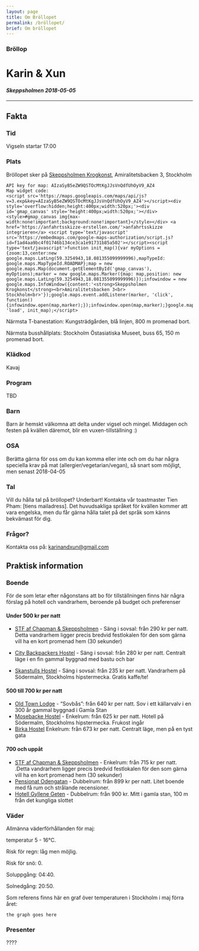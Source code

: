 ```yaml
---
layout: page
title: Om Bröllopet 
permalink: /bröllopet/
brief: Om bröllopet
---
```

### Bröllop
# **Karin & Xun**
#### *Skeppsholmen 2018-05-05*

----

## Fakta

### Tid
Vigseln startar 17:00

### Plats
Bröllopet sker på [Skeppsholmen Krogkonst](http://www.krogkonst.se/), Amiralitetsbacken 3, Stockholm

    API key for map: AIzaSyB5eZW9QSTOcMtKgJJsVnQdfUhOyV9_AZ4
    Map widget code:
    <script src='https://maps.googleapis.com/maps/api/js?v=3.exp&key=AIzaSyB5eZW9QSTOcMtKgJJsVnQdfUhOyV9_AZ4'></script><div style='overflow:hidden;height:400px;width:520px;'><div id='gmap_canvas' style='height:400px;width:520px;'></div><style>#gmap_canvas img{max-width:none!important;background:none!important}</style></div> <a href='https://anfahrtsskizze-erstellen.com/'>anfahrtsskizze integrieren</a> <script type='text/javascript' src='https://embedmaps.com/google-maps-authorization/script.js?id=f1ad4aa9bc4f01746b134ce3ca1e91731b85a502'></script><script type='text/javascript'>function init_map(){var myOptions = {zoom:13,center:new google.maps.LatLng(59.3254943,18.081355099999996),mapTypeId: google.maps.MapTypeId.ROADMAP};map = new google.maps.Map(document.getElementById('gmap_canvas'), myOptions);marker = new google.maps.Marker({map: map,position: new google.maps.LatLng(59.3254943,18.081355099999996)});infowindow = new google.maps.InfoWindow({content:'<strong>Skeppsholmen Krogkonst</strong><br>Amiralitetsbacken 3<br> Stockholm<br>'});google.maps.event.addListener(marker, 'click', function(){infowindow.open(map,marker);});infowindow.open(map,marker);}google.maps.event.addDomListener(window, 'load', init_map);</script>

Närmsta T-banestation: Kungsträdgården, blå linjen, 800 m promenad bort.

Närmsta busshållplats: Stockholm Östasiatiska Museet, buss 65, 150 m promenad bort.


### Klädkod
Kavaj

### Program
TBD

### Barn
Barn är hemskt välkomna att delta under vigsel och  mingel. Middagen och festen på kvällen däremot, blir en vuxen-tillställning :)

### OSA
Berätta gärna för oss om du kan komma eller inte och om du har några speciella krav på mat (allergier/vegetarian/vegan), så snart som möjligt, men senast 2018-04-05

### Tal
Vill du hålla tal på bröllopet? Underbart! Kontakta vår toastmaster Tien Pham: [tiens mailadress]. Det huvudsakliga språket för kvällen kommer att vara engelska, men du får gärna hålla talet på det språk som känns bekvämast för dig.

### Frågor?
Kontakta oss på: karinandxun@gmail.com

## Praktisk information

### Boende
För de som letar efter någonstans att bo för tillställningen finns här några förslag på hotell och vandrarhem, beroende på budget och preferenser

#### Under 500 kr per natt
* [STF af Chapman & Skeppsholmen](https://www.svenskaturistforeningen.se/anlaggningar/stf-stockholmaf-chapman-skeppsholmen-vandrarhem-huset/) -
Säng i sovsal: från 290 kr per natt. Detta vandrarhem ligger precis bredvid festlokalen för den som gärna vill ha en kort promenad hem (30 sekunder)

* [City Backpackers Hostel](https://www.citybackpackers.org/) -
Säng i sovsal: från 280 kr per natt. Centralt läge i en fin gammal byggnad med bastu och bar
* [Skanstulls Hostel](https://www.skanstulls.se/) -
Säng i sovsal: från 235 kr per natt. Vandrarhem på Södermalm, Stockholms hipstermecka. Gratis kaffe/te!

#### 500 till 700 kr per natt
* [Old Town Lodge](http://oldtownlodge.se/) -
“Sovbås”: från 640 kr per natt. Sov i ett källarvalv i en 300 år gammal byggnad i Gamla Stan
* [Mosebacke Hostel](http://www.mosebackehostel.se/) -
Enkelrum: från 625 kr per natt. Hotell på Södermalm, Stockholms hipstermecka. Frukost ingår
* [Birka Hostel](http://www.birkahostel.se/)
Enkelrum: från 673 kr per natt. Centralt läge, men på en tyst gata

#### 700 och uppåt
* [STF af Chapman & Skeppsholmen](https://www.svenskaturistforeningen.se/anlaggningar/stf-stockholmaf-chapman-skeppsholmen-vandrarhem-huset/) -
Enkelrum: från 715 kr per natt. .Detta vandrarhem ligger precis bredvid festlokalen för den som gärna vill ha en kort promenad hem (30 sekunder)
* [Pensionat Odengatan](https://www.booking.com/hotel/se/pensionat-oden-vasastan.sv.html) -
Dubbelrum: från 899 kr per natt. Litet boende med få rum och strålande recensioner.
* [Hotell Gyllene Geten](http://goldengoat.se/) -
Dubbelrum: från 900 kr. Mitt i gamla stan, 100 m från det kungliga slottet

### Väder
Allmänna väderförhållanden för maj:

temperatur 5 - 16°C.

Risk för regn: låg men möjlig.

Risk för snö: 0.

Soluppgång: 04:40.

Solnedgång: 20:50.

Som referens finns här en graf över temperaturen i Stockholm i maj förra året:

    the graph goes here


### Presenter
????

